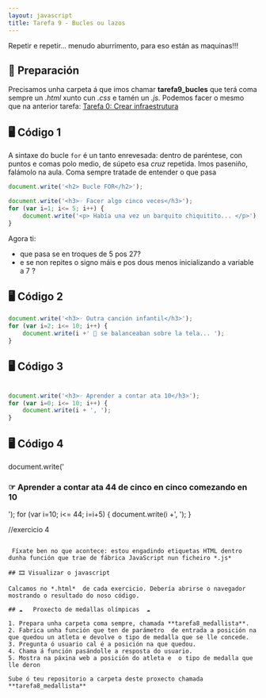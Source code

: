 ```yaml
---
layout: javascript
title: Tarefa 9 - Bucles ou lazos
---
```

Repetir e repetir... menudo aburrimento, para eso están as maquinas!!!

## 🧺 Preparación

Precisamos unha carpeta á que imos chamar **tarefa9_bucles** que terá coma sempre un *.html* xunto cun *.css* e tamén un *.js.* Podemos facer o mesmo que na anterior tarefa: [ Tarefa 0: Crear infraestrutura](../t0)


## 🖥 Código 1 

A sintaxe do bucle `for` é un tanto enrevesada: dentro de paréntese, con puntos e comas polo medio, de súpeto esa _cruz_ repetida. Imos paseniño, falámolo na aula. Coma sempre tratade de entender o que pasa

```js
document.write('<h2> Bucle FOR</h2>');

document.write('<h3>☞ Facer algo cinco veces</h3>');
for (var i=1; i<= 5; i++) {
	document.write('<p> Había una vez un barquito chiquitito... </p>');
}
```
Agora ti: 

* que pasa se en troques de 5 pos 27?
* e se non repites o signo máis e pos dous menos inicializando a variable a 7 ?




## 🖥 Código 2
```js
document.write('<h3>☞ Outra canción infantil</h3>');
for (var i=2; i<= 10; i++) {
	document.write(i +' 🐘 se balanceaban sobre la tela... ');
}

 ```
 ## 🖥 Código 3

```js

document.write('<h3>☞ Aprender a contar ata 10</h3>');
for (var i=0; i<= 10; i++) {
	document.write(i + ', ');
}
```
## 🖥 Código 4
document.write('<h3>☞ Aprender a contar ata 44 de cinco en cinco comezando en 10</h3>');
for (var i=10; i<= 44; i=i+5) {
	document.write(i +', ');
}

//exercicio 4


```

 Fíxate ben no que acontece: estou engadindo etiquetas HTML dentro dunha función que trae de fábrica JavaScript nun ficheiro *.js*

## 🎞 Visualizar o javascript

Calcamos no *.html*  de cada exercicio. Debería abrirse o navegador mostrando o resultado do noso código.

## ☁️   Proxecto de medallas olímpicas  ☁️

1. Prepara unha carpeta coma sempre, chamada **tarefa8_medallista**.
2. Fabrica unha función que ten de parámetro  de entrada a posición na que quedou un atleta e devolve o tipo de medalla que se lle concede.
3. Pregunta ó usuario cal é a posición na que quedou.
4. Chama á función pasándolle a resposta do usuario.
5. Mostra na páxina web a posición do atleta e  o tipo de medalla que lle deron

Sube ó teu repositorio a carpeta deste proxecto chamada **tarefa8_medallista**